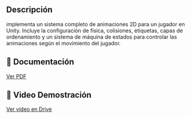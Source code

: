 ## Descripción
implementa un sistema completo de animaciones 2D para un jugador en Unity. Incluye la configuración de física, colisiones, etiquetas, capas de ordenamiento y un sistema de máquina de estados para controlar las animaciones según el movimiento del jugador.


## 📄 Documentación
[Ver PDF](./Tutorial_#2.pdf)

## 🎥 Video Demostración
[Ver video en Drive](https://drive.google.com/file/d/12HwOnOJqt-Uy1ysifVL2ESKsnWKO8KC_/view?usp=sharing)
